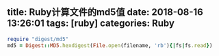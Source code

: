 title: Ruby计算文件的md5值
date: 2018-08-16 13:26:01
tags: [ruby]
categories: Ruby
---

```ruby
require "digest/md5"
md5 = Digest::MD5.hexdigest(File.open(filename, 'rb'){|fs|fs.read})
```